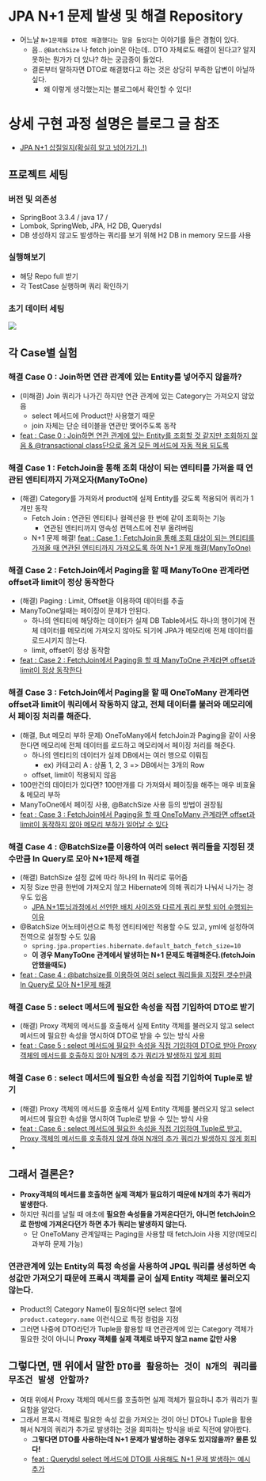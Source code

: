 # JPA N+1 문제 발생 및 해결 Repository
- 어느날 `N+1문제를 DTO로 해결했다는 말을 들었다`는 이야기를 들은 경험이 있다.
  - 음.. `@BatchSize` 나 fetch join은 아는데.. DTO 자체로도 해결이 된다고? 알지 못하는 뭔가가 더 있나? 하는 궁금증이 들었다.
  - 결론부터 말하자면 DTO로 해결했다고 하는 것은 상당히 부족한 답변이 아닐까 싶다.
    - 왜 이렇게 생각했는지는 블로그에서 확인할 수 있다!

# 상세 구현 과정 설명은 블로그 글 참조
- [JPA N+1 삽질일지(확실히 알고 넘어가기..!)](https://velog.io/@puar12/JPA-N1-%EC%82%BD%EC%A7%88%EC%9D%BC%EC%A7%80%ED%99%95%EC%8B%A4%ED%9E%88-%EC%95%8C%EA%B3%A0-%EB%84%98%EC%96%B4%EA%B0%80%EA%B8%B0)

## 프로젝트 세팅
### 버전 및 의존성
- SpringBoot 3.3.4 / java 17 / 
- Lombok, SpringWeb, JPA, H2 DB, Querydsl
- DB 생성하지 않고도 발생하는 쿼리를 보기 위해 H2 DB in memory 모드를 사용

### 실행해보기
- 해당 Repo full 받기
- 각 TestCase 실행하며 쿼리 확인하기

### 초기 데이터 세팅
![](https://velog.velcdn.com/images/puar12/post/e439a3d9-813b-4062-8d9b-1e08be14e8ed/image.png)

## 각 Case별 실험
### 해결 Case 0 : Join하면 연관 관계에 있는 Entity를 넣어주지 않을까?
- (미해결) Join 쿼리가 나가긴 하지만 연관 관계에 있는 Category는 가져오지 않았음
  - select 메서드에 Product만 사용했기 때문
  - join 자체는 단순 테이블을 연관만 맺어주도록 동작
- [feat : Case 0 : Join하면 연관 관계에 있는 Entity를 조회할 것 같지만 조회하지 않음 & @transactional class단으로 옮겨 모든 메서드에 자동 적용 되도록](https://github.com/CheorHyeon/JPANplusOneProblemSolveExam/commit/fcc1135234a7639d8ae9124fb744bd2af36f9983)

### 해결 Case 1 : FetchJoin을 통해 조회 대상이 되는 엔티티를 가져올 때 연관된 엔티티까지 가져오자(ManyToOne)
- (해결) Category를 가져와서 product에 실제 Entity를 갖도록 적용되어 쿼리가 1개만 동작
  - Fetch Join : 연관된 엔티티나 컬렉션을 한 번에 같이 조회하는 기능
    - 연관된 엔티티까지 영속성 컨텍스트에 전부 올려버림
  - N+1 문제 해결!
[feat : Case 1 : FetchJoin을 통해 조회 대상이 되는 엔티티를 가져올 때 연관된 엔티티까지 가져오도록 하여 N+1 문제 해결(ManyToOne)](https://github.com/CheorHyeon/JPANplusOneProblemSolveExam/commit/96930b6c201602f74ba72ad3d5cba4648528e85f)

### 해결 Case 2 : FetchJoin에서 Paging을 할 때 ManyToOne 관계라면 offset과 limit이 정상 동작한다
- (해결) Paging : Limit, Offset을 이용하여 데이터를 추출
- ManyToOne일때는 페이징이 문제가 안된다.
  - 하나의 엔티티에 해당하는 데이터가 실제 DB Table에서도 하나의 행이기에 전체 데이터를 메모리에 가져오지 않아도 되기에 JPA가 메모리에 전체 데이터를 로드시키지 않는다.
  - limit, offset이 정상 동작함
- [feat : Case 2 : FetchJoin에서 Paging을 할 때 ManyToOne 관계라면 offset과 limit이 정상 동작한다](https://github.com/CheorHyeon/JPANplusOneProblemSolveExam/commit/d8fbb8d02d695180122c7150e861aac9a79a441e)
  
### 해결 Case 3 : FetchJoin에서 Paging을 할 때 OneToMany 관계라면 offset과 limit이 쿼리에서 작동하지 않고, 전체 데이터를 불러와 메모리에서 페이징 처리를 해준다.
- (해결, But 메모리 부하 문제) OneToMany에서 fetchJoin과 Paging을 같이 사용한다면 메모리에 전체 데이터를 로드하고 메모리에서 페이징 처리를 해준다.
  - 하나의 엔티티의 데이터가 실제 DB에서는 여러 행으로 이뤄짐
    - ex) 카테고리 A : 상품 1, 2, 3 => DB에서는 3개의 Row
  - offset, limit이 적용되지 않음
- 100만건의 데이터가 있다면? 100만개를 다 가져와서 페이징을 해주는 매우 비효율 & 메모리 부하
- ManyToOne에서 페이징 사용, @BatchSize 사용 등의 방법이 권장됨
- [feat : Case 3 : FetchJoin에서 Paging을 할 때 OneToMany 관계라면 offset과 limit이 동작하지 않아 메모리 부하가 일어날 수 있다](https://github.com/CheorHyeon/JPANplusOneProblemSolveExam/commit/d90b6bd4466a98a7315094df4a585026ff971a32)

### 해결 Case 4 : @BatchSize를 이용하여 여러 select 쿼리들을 지정된 갯수만큼 In Query로 모아 N+1문제 해결
- (해결) BatchSize 설정 값에 따라 하나의 In 쿼리로 묶어줌
- 지정 Size 만큼 한번에 가져오지 않고 Hibernate에 의해 쿼리가 나눠서 나가는 경우도 있음
  - [JPA N+1튜닝과정에서 선언한 배치 사이즈와 다르게 쿼리 분할 되어 수행되는 이유](https://42class.com/dev/jpa-batchsize/)
- @BatchSize 어노테이션으로 특정 엔티티에만 적용할 수도 있고, yml에 설정하여 전역으로 설정할 수도 있음
  - `spring.jpa.properties.hibernate.default_batch_fetch_size=10`
  - **이 경우 ManyToOne 관계에서 발생하는 N+1 문제도 해결해준다.(fetchJoin 안했을때도)**
- [feat : Case 4 : @batchsize를 이용하여 여러 select 쿼리들을 지정된 갯수만큼 In Query로 모아 N+1문제 해결](https://github.com/CheorHyeon/JPANplusOneProblemSolveExam/commit/7fa4bec9eef1ba1996613c0e4b5910f8c4fc44ac)

### 해결 Case 5 : select 메서드에 필요한 속성을 직접 기입하여 DTO로 받기
- (해결) Proxy 객체의 메서드를 호출해서 실제 Entity 객체를 불러오지 않고 select 메서드에 필요한 속성을 명시하여 DTO로 받을 수 있는 방식 사용
- [feat : Case 5 : select 메서드에 필요한 속성을 직접 기입하여 DTO로 받아 Proxy 객체의 메서드를 호출하지 않아 N개의 추가 쿼리가 발생하지 않게 회피](https://github.com/CheorHyeon/JPANplusOneProblemSolveExam/commit/785867f892fee861b012e6352b7a1ca76707b49c)

### 해결 Case 6 : select 메서드에 필요한 속성을 직접 기입하여 Tuple로 받기
- (해결) Proxy 객체의 메서드를 호출해서 실제 Entity 객체를 불러오지 않고 select 메서드에 필요한 속성을 명시하여 Tuple로 받을 수 있는 방식 사용
- [feat : Case 6 : select 메서드에 필요한 속성을 직접 기입하여 Tuple로 받고, Proxy 객체의 메서드를 호출하지 않게 하여 N개의 추가 쿼리가 발생하지 않게 회피](https://github.com/CheorHyeon/JPANplusOneProblemSolveExam/commit/e921ac70c1292631de1e5f1e11cfe34437600a33)
- 
## 그래서 결론은?
- **Proxy객체의 메서드를 호출하면 실제 객체가 필요하기 때문에 N개의 추가 쿼리가 발생한다.**
- 하지만 쿼리를 날릴 때 애초에 **필요한 속성들을 가져온다던가, 아니면 fetchJoin으로 한방에 가져온다던가 하면 추가 쿼리는 발생하지 않는다.**
  - 단 OneToMany 관계일때는 Paging을 사용할 때 fetchJoin 사용 지양(메모리 과부하 문제 가능)

### 연관관계에 있는 Entity의 특정 속성을 사용하여 JPQL 쿼리를 생성하면 속성값만 가져오기 때문에 프록시 객체를 굳이 실제 Entity 객체로 불러오지 않는다.
- Product의 Category Name이 필요하다면 select 절에 `product.category.name` 이런식으로 특정 컬럼을 지정
- 그러면 나중에 DTO라던가 Tuple을 활용할 때 연관관계에 있는 Category 객체가 필요한 것이 아니니 **Proxy 객체를 실제 객체로 바꾸지 않고 name 값만 사용**

## 그렇다면, 맨 위에서 말한 `DTO를 활용하는 것이 N개의 쿼리를 무조건 발생 안할까?`
- 여태 위에서 Proxy 객체의 메서드를 호출하면 실제 객체가 필요하니 추가 쿼리가 필요함을 알았다.
- 그래서 프록시 객체로 필요한 속성 값을 가져오는 것이 아닌 DTO나 Tuple을 활용해서 N개의 쿼리가 추가로 발생하는 것을 회피하는 방식을 바로 직전에 알아봤다.
  - **그렇다면 DTO를 사용하는데 N+1 문제가 발생하는 경우도 있지않을까? 물론 있다!**
  - [feat : Querydsl select 메서드에 DTO를 사용해도 N+1 문제 발생하는 예시 추가
](https://github.com/CheorHyeon/JPANplusOneProblemSolveExam/commit/c358dc5a1fd0f99dc5f68f24a1a94bcf60dd67f9) 
